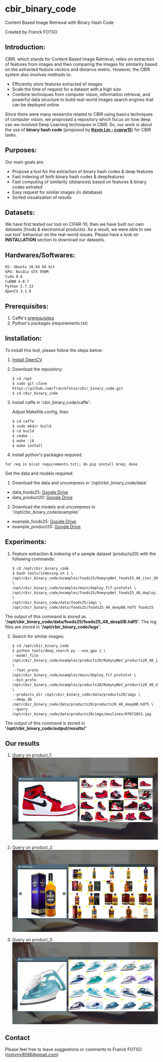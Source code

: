 # cbir_binary_code

Content Based Image Retrieval with Binary Hash Code

Created by Franck FOTSO

## Introduction:

CBIR, which stands for Content Based Image Retrieval, relies on extraction of features from images and then comparing the images for similarity based on the extracted feature vectors and distance metric. However, the CBIR system also involves methods to:
  * Efficiently store features extracted of images
  * Scale the time of request for a dataset with a high size
  * Combine techniques from computer vision, information retrieval, and powerful data structure to build real-world images search engines that can be deployed online

Since there were many researchs related to CBIR using basics techniques of computer vision, we proprosed a repository which focus on how deep can we involved Deep Learning techniques in CBIR. So, our work is about the use of **binary hash code** (proposed by [**Kevin Lin - cvprw15**](https://github.com/kevinlin311tw/caffe-cvprw15)) for CBIR tasks.

## Purposes:

Our main goals are:
  * Propose a tool for the extraction of binary hash codes & deep features
  * Fast indexing of both binary hash codes & deepfeatures
  * Fast computing of similarity (distances) based on features & binary codes extrated
  * Easy request for similar images (in database)
  * Sorted visualization of results

## Datasets:

We have first tested our tool on CIFAR-10, then we have built our own datasets (foods & electronical products). As a result, we were able to see our tool' behaviour on the real-world issues. Please have a look on **INSTALLATION** section to download our datasets.

## Hardwares/Softwares:
    OS: Ubuntu 16.04 64 bit
    GPU: Nvidia GTX 950M
    Cuda 8.0
    CuDNN 4.0.7
    Python 2.7.12
    OpenCV 3.1.0
    
## Prerequisites:

  1. Caffe's [prerequisites](http://caffe.berkeleyvision.org/installation.html#prequequisites)
  2. Python's packages (requirements.txt)

## Installation:

To install this tool, please follow the steps below:

1. [Install OpenCV](http://www.pyimagesearch.com/2016/10/24/ubuntu-16-04-how-to-install-opencv/)

2. Download the repository:

    ```
    $ cd /opt
    $ sudo git clone https://github.com/franckfotso/cbir_binary_code.git
    $ cd cbir_binary_code
    ```
  
3. Install caffe in 'cbir_binary_code/caffe':

    Adjust Makefile.config, then
    
    ```
    $ cd caffe
    $ sudo mkdir build
    $ cd build
    $ cmake ..
    $ make -j8
    $ make install
    ```
  
4. Install python's packages required:

  ```
  for req in $(cat requirements.txt); do pip install $req; done
  ```
  
Get the data and models required:
1. Download the data and uncompress in '/opt/cbir_binary_code/data'
  * data_foods25: [Google Drive](https://drive.google.com/open?id=0B_Rjj_NgCayPRExDYkNKTWF1bjQ)
  * data_product20: [Google Drive](https://drive.google.com/open?id=0B_Rjj_NgCayPcEVqTW9wTE1tRjg)
  
2. Download the models and uncompress in '/opt/cbir_binary_code/examples'
  * example_foods25: [Google Drive](https://drive.google.com/open?id=0B_Rjj_NgCayPcC1kNXlRWmRWY2M)
  * example_product20: [Google Drive](https://drive.google.com/open?id=0B_Rjj_NgCayPYjRBRUtPcG5MeXM)

## Experiments:

1. Feature extraction & indexing of a sample dataset (products20) with the following commands:
    
    ```
    $ cd /opt/cbir_binary_code
    $ bash tools/indexing.sh 1 \
    /opt/cbir_binary_code/examples/foods25/RomynyNet_foods25_48_iter_30000.caffemodel \
    /opt/cbir_binary_code/examples/main/deploy_fc7.prototxt \
    /opt/cbir_binary_code/examples/foods25/RomynyNet_foods25_48_deploy.prototxt \
    /opt/cbir_binary_code/data/foods25/imgs \
    /opt/cbir_binary_code/data/foods25/foods25_48_deepDB.hdf5 foods25
    ```
  
  The output of this command is stored as **'/opt/cbir_binary_code/data/foods25/foods25_48_deepDB.hdf5'**.
  The log files are stored in **'/opt/cbir_binary_code/logs'**.
  
2. Search for similar images:

    ```
    $ cd /opt/cbir_binary_code
    $ python tools/deep_search.py --use_gpu 1 \
    --model_file /opt/cbir_binary_code/examples/products20/RomynyNet_products20_48_iter_20000.caffemodel \
    --feat_proto /opt/cbir_binary_code/examples/main/deploy_fc7.prototxt \
    --bin_proto /opt/cbir_binary_code/examples/products20/RomynyNet_products20_48_deploy.prototxt \
    --products_dir /opt/cbir_binary_code/data/products20/imgs \
    --deep_db /opt/cbir_binary_code/data/products20/products20_48_deepDB.hdf5 \
    --query /opt/cbir_binary_code/data/products20/imgs/moulinex/07072053.jpg
    ```
  
  The output of this command is stored in **'/opt/cbir_binary_code/output/results/'**

## Our results

1. Query on product_1:
![GitHub Logo](/demo/00473862.png)

2. Query on product_2:
![GitHub Logo](/demo/14904540.png)

3. Query on product_3:
![GitHub Logo](/demo/21787018.png)


## Contact

Please feel free to leave suggestions or comments to Franck FOTSO (romyny9096@gmail.com)
